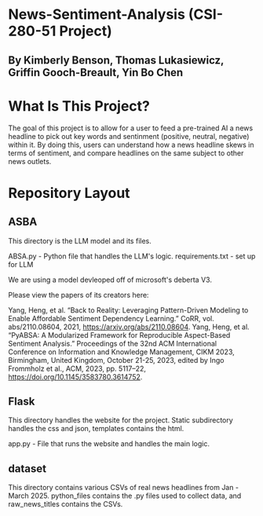 # News-Sentiment-Analysis (CSI-280-51 Project)
## By Kimberly Benson, Thomas Lukasiewicz, Griffin Gooch-Breault, Yin Bo Chen

# What Is This Project?

The goal of this project is to allow for a user to feed a pre-trained AI a news headline to pick out key words and sentinment (positive, neutral, negative) within it. By doing this, users can understand how a news headline skews in terms of sentiment, and compare headlines on the same subject to other news outlets.

# Repository Layout

## ASBA
This directory is the LLM model and its files.

ABSA.py - Python file that handles the LLM's logic.
requirements.txt - set up for LLM

We are using a model devleoped off of microsoft's deberta V3.

Please view the papers of its creators here:

  Yang, Heng, et al. “Back to Reality: Leveraging Pattern-Driven Modeling to Enable Affordable Sentiment Dependency Learning.” CoRR, vol. abs/2110.08604, 2021, https://arxiv.org/abs/2110.08604.
  Yang, Heng, et al. “PyABSA: A Modularized Framework for Reproducible Aspect-Based Sentiment Analysis.” Proceedings of the 32nd ACM International Conference on Information and Knowledge Management, CIKM 2023, Birmingham, United Kingdom, October 21-25, 2023, edited by Ingo Frommholz et al., ACM, 2023, pp. 5117–22, https://doi.org/10.1145/3583780.3614752.

## Flask
This directory handles the website for the project. Static subdirectory handles the css and json, templates contains the html.

app.py - File that runs the website and handles the main logic.

## dataset
This directory contains various CSVs of real news headlines from Jan - March 2025. python_files contains the .py files used to collect data, and raw_news_titles contains the CSVs.
